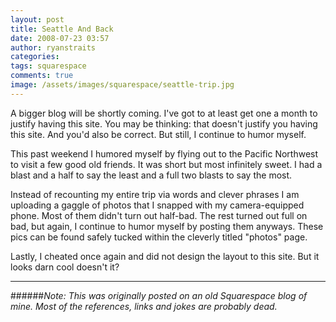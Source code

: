 ```yaml
---
layout: post
title: Seattle And Back
date: 2008-07-23 03:57
author: ryanstraits
categories: 
tags: squarespace
comments: true
image: /assets/images/squarespace/seattle-trip.jpg
---
```


A bigger blog will be shortly coming. I've got to at least get one a month to justify having this site. You may be thinking: that doesn't justify you having this site. And you'd also be correct. But still, I continue to humor myself.

This past weekend I humored myself by flying out to the Pacific Northwest to visit a few good old friends. It was short but most infinitely sweet. I had a blast and a half to say the least and a full two blasts to say the most.

<!-- break -->

Instead of recounting my entire trip via words and clever phrases I am uploading a gaggle of photos that I snapped with my camera-equipped phone. Most of them didn't turn out half-bad. The rest turned out full on bad, but again, I continue to humor myself by posting them anyways. These pics can be found safely tucked within the cleverly titled "photos" page.

Lastly, I cheated once again and did not design the layout to this site. But it looks darn cool doesn't it?

---

######*Note: This was originally posted on an old Squarespace blog of mine. Most of the references, links and jokes are probably dead.*

